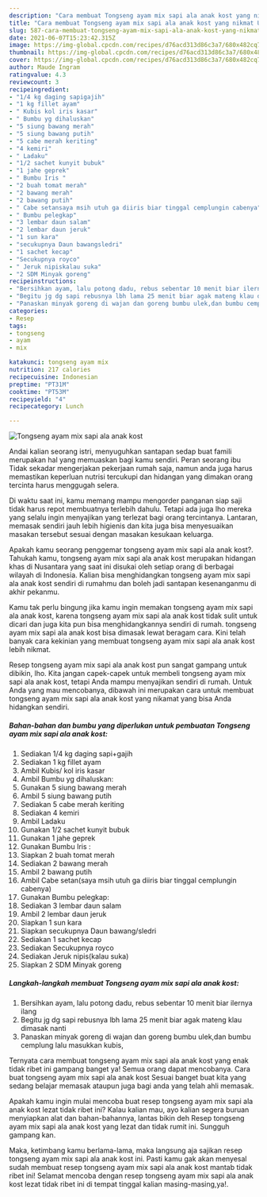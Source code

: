 ```yaml
---
description: "Cara membuat Tongseng ayam mix sapi ala anak kost yang nikmat Untuk Jualan"
title: "Cara membuat Tongseng ayam mix sapi ala anak kost yang nikmat Untuk Jualan"
slug: 587-cara-membuat-tongseng-ayam-mix-sapi-ala-anak-kost-yang-nikmat-untuk-jualan
date: 2021-06-07T15:23:42.315Z
image: https://img-global.cpcdn.com/recipes/d76acd313d86c3a7/680x482cq70/tongseng-ayam-mix-sapi-ala-anak-kost-foto-resep-utama.jpg
thumbnail: https://img-global.cpcdn.com/recipes/d76acd313d86c3a7/680x482cq70/tongseng-ayam-mix-sapi-ala-anak-kost-foto-resep-utama.jpg
cover: https://img-global.cpcdn.com/recipes/d76acd313d86c3a7/680x482cq70/tongseng-ayam-mix-sapi-ala-anak-kost-foto-resep-utama.jpg
author: Maude Ingram
ratingvalue: 4.3
reviewcount: 3
recipeingredient:
- "1/4 kg daging sapigajih"
- "1 kg fillet ayam"
- " Kubis kol iris kasar"
- " Bumbu yg dihaluskan"
- "5 siung bawang merah"
- "5 siung bawang putih"
- "5 cabe merah keriting"
- "4 kemiri"
- " Ladaku"
- "1/2 sachet kunyit bubuk"
- "1 jahe geprek"
- " Bumbu Iris "
- "2 buah tomat merah"
- "2 bawang merah"
- "2 bawang putih"
- " Cabe setansaya msih utuh ga diiris biar tinggal cemplungin cabenya"
- " Bumbu pelegkap"
- "3 lembar daun salam"
- "2 lembar daun jeruk"
- "1 sun kara"
- "secukupnya Daun bawangsledri"
- "1 sachet kecap"
- "Secukupnya royco"
- " Jeruk nipiskalau suka"
- "2 SDM Minyak goreng"
recipeinstructions:
- "Bersihkan ayam, lalu potong dadu, rebus sebentar 10 menit biar ilernya ilang"
- "Begitu jg dg sapi rebusnya lbh lama 25 menit biar agak mateng klau dimasak nanti"
- "Panaskan minyak goreng di wajan dan goreng bumbu ulek,dan bumbu cemplung lalu masukkan kubis,"
categories:
- Resep
tags:
- tongseng
- ayam
- mix

katakunci: tongseng ayam mix 
nutrition: 217 calories
recipecuisine: Indonesian
preptime: "PT31M"
cooktime: "PT53M"
recipeyield: "4"
recipecategory: Lunch

---
```



![Tongseng ayam mix sapi ala anak kost](https://img-global.cpcdn.com/recipes/d76acd313d86c3a7/680x482cq70/tongseng-ayam-mix-sapi-ala-anak-kost-foto-resep-utama.jpg)

Andai kalian seorang istri, menyuguhkan santapan sedap buat famili merupakan hal yang memuaskan bagi kamu sendiri. Peran seorang ibu Tidak sekadar mengerjakan pekerjaan rumah saja, namun anda juga harus memastikan keperluan nutrisi tercukupi dan hidangan yang dimakan orang tercinta harus menggugah selera.

Di waktu  saat ini, kamu memang mampu mengorder panganan siap saji tidak harus repot membuatnya terlebih dahulu. Tetapi ada juga lho mereka yang selalu ingin menyajikan yang terlezat bagi orang tercintanya. Lantaran, memasak sendiri jauh lebih higienis dan kita juga bisa menyesuaikan masakan tersebut sesuai dengan masakan kesukaan keluarga. 



Apakah kamu seorang penggemar tongseng ayam mix sapi ala anak kost?. Tahukah kamu, tongseng ayam mix sapi ala anak kost merupakan hidangan khas di Nusantara yang saat ini disukai oleh setiap orang di berbagai wilayah di Indonesia. Kalian bisa menghidangkan tongseng ayam mix sapi ala anak kost sendiri di rumahmu dan boleh jadi santapan kesenanganmu di akhir pekanmu.

Kamu tak perlu bingung jika kamu ingin memakan tongseng ayam mix sapi ala anak kost, karena tongseng ayam mix sapi ala anak kost tidak sulit untuk dicari dan juga kita pun bisa menghidangkannya sendiri di rumah. tongseng ayam mix sapi ala anak kost bisa dimasak lewat beragam cara. Kini telah banyak cara kekinian yang membuat tongseng ayam mix sapi ala anak kost lebih nikmat.

Resep tongseng ayam mix sapi ala anak kost pun sangat gampang untuk dibikin, lho. Kita jangan capek-capek untuk membeli tongseng ayam mix sapi ala anak kost, tetapi Anda mampu menyajikan sendiri di rumah. Untuk Anda yang mau mencobanya, dibawah ini merupakan cara untuk membuat tongseng ayam mix sapi ala anak kost yang nikamat yang bisa Anda hidangkan sendiri.

<!--inarticleads1-->

##### Bahan-bahan dan bumbu yang diperlukan untuk pembuatan Tongseng ayam mix sapi ala anak kost:

1. Sediakan 1/4 kg daging sapi+gajih
1. Sediakan 1 kg fillet ayam
1. Ambil  Kubis/ kol iris kasar
1. Ambil  Bumbu yg dihaluskan:
1. Gunakan 5 siung bawang merah
1. Ambil 5 siung bawang putih
1. Sediakan 5 cabe merah keriting
1. Sediakan 4 kemiri
1. Ambil  Ladaku
1. Gunakan 1/2 sachet kunyit bubuk
1. Gunakan 1 jahe geprek
1. Gunakan  Bumbu Iris :
1. Siapkan 2 buah tomat merah
1. Sediakan 2 bawang merah
1. Ambil 2 bawang putih
1. Ambil  Cabe setan(saya msih utuh ga diiris biar tinggal cemplungin cabenya)
1. Gunakan  Bumbu pelegkap:
1. Sediakan 3 lembar daun salam
1. Ambil 2 lembar daun jeruk
1. Siapkan 1 sun kara
1. Siapkan secukupnya Daun bawang/sledri
1. Sediakan 1 sachet kecap
1. Sediakan Secukupnya royco
1. Sediakan  Jeruk nipis(kalau suka)
1. Siapkan 2 SDM Minyak goreng




<!--inarticleads2-->

##### Langkah-langkah membuat Tongseng ayam mix sapi ala anak kost:

1. Bersihkan ayam, lalu potong dadu, rebus sebentar 10 menit biar ilernya ilang
1. Begitu jg dg sapi rebusnya lbh lama 25 menit biar agak mateng klau dimasak nanti
1. Panaskan minyak goreng di wajan dan goreng bumbu ulek,dan bumbu cemplung lalu masukkan kubis,




Ternyata cara membuat tongseng ayam mix sapi ala anak kost yang enak tidak ribet ini gampang banget ya! Semua orang dapat mencobanya. Cara buat tongseng ayam mix sapi ala anak kost Sesuai banget buat kita yang sedang belajar memasak ataupun juga bagi anda yang telah ahli memasak.

Apakah kamu ingin mulai mencoba buat resep tongseng ayam mix sapi ala anak kost lezat tidak ribet ini? Kalau kalian mau, ayo kalian segera buruan menyiapkan alat dan bahan-bahannya, lantas bikin deh Resep tongseng ayam mix sapi ala anak kost yang lezat dan tidak rumit ini. Sungguh gampang kan. 

Maka, ketimbang kamu berlama-lama, maka langsung aja sajikan resep tongseng ayam mix sapi ala anak kost ini. Pasti kamu gak akan menyesal sudah membuat resep tongseng ayam mix sapi ala anak kost mantab tidak ribet ini! Selamat mencoba dengan resep tongseng ayam mix sapi ala anak kost lezat tidak ribet ini di tempat tinggal kalian masing-masing,ya!.

